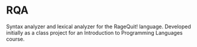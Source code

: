 RQA
===

Syntax analyzer and lexical analyzer for the RageQuit! language. Developed initially as a class project for an Introduction to Programming Languages course. 
